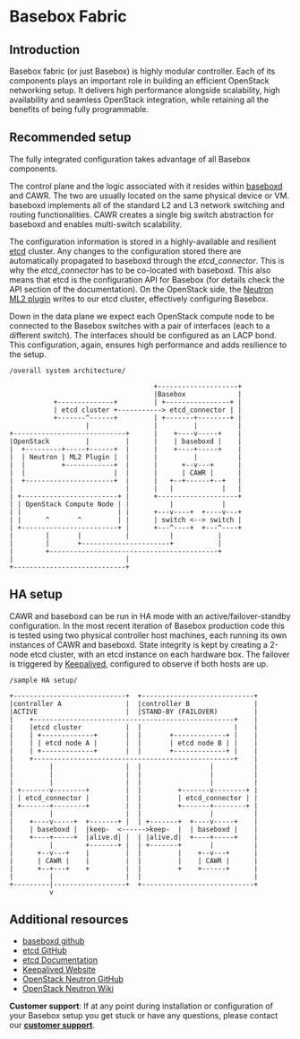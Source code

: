 # Basebox Fabric 

## Introduction
Basebox fabric (or just Basebox) is highly modular controller. Each of its components plays an important role in building an efficient OpenStack networking setup. It delivers high performance alongside scalability, high availability and seamless OpenStack integration, while retaining all the benefits of being fully programmable.

## Recommended setup
The fully integrated configuration takes advantage of all Basebox components.

The control plane and the logic associated with it resides within [baseboxd][baseboxd_gh] and CAWR. The two are usually located on the same physical device or VM. baseboxd implements all of the standard L2 and L3 network switching and routing functionalities. CAWR creates a single big switch abstraction for baseboxd and enables multi-switch scalability.

The configuration information is stored in a highly-available and resilient [etcd][etcd_gh] cluster. Any changes to the configuration stored there are automatically propagated to baseboxd through the *etcd_connector*. This is why the *etcd_connector* has to be co-located with baseboxd. This also means that etcd is the configuration API for Basebox (for details check the API section of the documentation). On the OpenStack side, the [Neutron][neutron_gh] [ML2 plugin][neutron_wiki] writes to our etcd cluster, effectively configuring Basebox.

Down in the data plane we expect each OpenStack compute node to be connected to the Basebox switches with a pair of interfaces (each to a different switch). The interfaces should be configured as an LACP bond. This configuration, again, ensures high performance and adds resilience to the setup.

```text
/overall system architecture/

                                    +--------------------+
                                    |Basebox             |
           +--------------+         | +----------------+ |
           | etcd cluster +-----------> etcd_connector | |
           +-------^------+         | +-------+--------+ |
                   |                |         |          |
+----------------------------+      |    +----v-----+    |
|OpenStack         |         |      |    | baseboxd |    |
|  +---------+-----+------+  |      |    +----+-----+    |
|  | Neutron | ML2 Plugin |  |      |         |          |
|  |         +------------+  |      |      +--v---+      |
|  |                      |  |      |      | CAWR |      |
|  +----------------------+  |      |   +--+------+--+   |
|                            |      |   |            |   |
| +------------------------+ |      +--------------------+
| | OpenStack Compute Node | |          |            |
| |                        | |      +---v----+  +----v---+
| |      ^       ^         | |      | switch <--> switch |
| +------------------------+ |      +---^----+  +---^----+
|        |       |           |          |           |
|        |       +----------------------+           |
|        +------------------------------------------+
|                            |
+----------------------------+

```

## HA setup

CAWR and baseboxd can be run in HA mode with an active/failover-standby configuration.
In the most recent iteration of Basebox production code this is tested using two physical controller host machines, each running its own instances of CAWR and baseboxd.
State integrity is kept by creating a 2-node etcd cluster, with an etcd instance on each hardware box. The failover is triggered by [Keepalived][kad], configured to observe if both hosts are up.

```text
/sample HA setup/

+----------------------------+  +----------------------------+
|controller A                |  |controller B                |
|ACTIVE                      |  |STAND-BY (FAILOVER)         |
|    +--------------------------------------------------+    |
|    |etcd cluster           |  |                       |    |
|    | +-------------+       |  |       +-------------+ |    |
|    | | etcd node A |       |  |       | etcd node B | |    |
|    | +-------------+       |  |       +-------------+ |    |
|    +--------------------------------------------------+    |
|         |                  |  |                 |          |
|         |                  |  |                 |          |
|         |                  |  |                 |          |
| +-------v--------+         |  |         +-------v--------+ |
| | etcd_connector |         |  |         | etcd_connector | |
| +-------+--------+         |  |         +-------+--------+ |
|         |                  |  |                 |          |
|    +----v-----+  +-------+ |  | +-------+  +----v-----+    |
|    | baseboxd |  |keep-  <------>keep-  |  | baseboxd |    |
|    +----+-----+  |alive.d| |  | |alive.d|  +----+-----+    |
|         |        +-------+ |  | +-------+       |          |
|      +--v---+    |         |  |         |    +--v---+      |
|      | CAWR |    |         |  |         |    | CAWR |      |
|      +--+---+    +         |  |         +    +------+      |
|         |                  |  |                            |
+---------|------------------+  +----------------------------+
          v
```

## Additional resources
* [baseboxd github][baseboxd_gh]
* [etcd GitHub][etcd_gh]
* [etcd Documentation][etcd_docs]
* [Keepalived Website][kad]
* [OpenStack Neutron GitHub][neutron_gh]
* [OpenStack Neutron Wiki][neutron_wiki]

**Customer support**: If at any point during installation or configuration of your Basebox setup you get stuck or have any questions, please contact our **[customer support](../customer_support.html#customer_support)**.

[kad]: http://www.keepalived.org/ (Keepalived Website)
[baseboxd_gh]: https://github.com/bisdn/basebox (baseboxd GitHub Repository)
[neutron_wiki]: https://wiki.openstack.org/wiki/Neutron/ML2 (Neutron ML2 Wiki)
[neutron_gh]: https://github.com/openstack/neutron (Neutron Github)
[etcd_docs]: https://github.com/coreos/etcd/blob/master/Documentation/docs.md (etcd Documentation)
[etcd_gh]: https://github.com/coreos/etcd (etcd Github)
